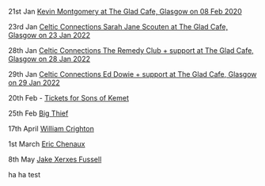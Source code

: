 21st Jan [Kevin Montgomery at The Glad Cafe, Glasgow on 08 Feb 2020](https://www.thegladcafe.co.uk/events/2022-01-21-kevin-montgomery-the-glad-cafe-1)

23rd Jan [Celtic Connections Sarah Jane Scouten at The Glad Cafe, Glasgow on 23 Jan 2022](https://www.thegladcafe.co.uk/events/2022-01-23-celtic-connections-sarah-jane-scouten-the-glad-cafe)

28th Jan [Celtic Connections The Remedy Club + support at The Glad Cafe, Glasgow on 28 Jan 2022](https://www.thegladcafe.co.uk/events/2022-01-28-celtic-connections-the-remedy-club-plus-support-the-glad-cafe)

29th Jan [Celtic Connections Ed Dowie + support at The Glad Cafe, Glasgow on 29 Jan 2022](https://www.thegladcafe.co.uk/events/2022-01-29-celtic-connections-ed-dowie-plus-support-the-glad-cafe)

20th Feb - [Tickets for Sons of Kemet](https://www.ticketweb.uk/event/sons-of-kemet-oran-mor-tickets/11409945?REFERRAL_ID=tmfeed&irgwc=1&utm_source=296934-Spotify&utm_medium=affiliate&utm_campaign=296934&clickId=WvkxDqz4VxyIU%3AxSV8yN1RxiUkG1WBVWjRVby00)

25th Feb [Big Thief](https://songkick.seetickets.com/event/big-thief/barrowland-ballroom/1950632?aff=id1songkick)

17th April [William Crighton](https://www.thegladcafe.co.uk/events/2022-04-17-william-crighton-the-glad-cafe)

1st March [Eric Chenaux](https://www.thegladcafe.co.uk/events/2022-03-01-eric-cheneaux-the-glad-cafe)

8th May [Jake Xerxes Fussell](https://www.thegladcafe.co.uk/events/2022-05-08-jake-xerxes-fussell-the-glad-cafe-1)

ha ha test

